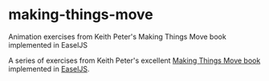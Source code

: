 making-things-move
==================

Animation exercises from Keith Peter's Making Things Move book implemented in EaselJS

A series of exercises from Keith Peter's excellent <a href="http://www.amazon.com/Foundation-Actionscript-3-0-Animation-Making/dp/1590597915">Making Things Move book</a> implemented in <a href="http://www.createjs.com/#!/EaselJS">EaselJS</a>.
